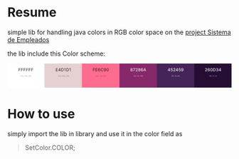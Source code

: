 # Resume
simple lib for handling java colors in RGB color space on the  [project Sistema de Empleados](https://github.com/RitzzRiver/SistemaDeEmpleados)

the lib include this Color scheme:

<img src="./preview.jpg"/>

# How to use
simply import the lib in library and use it in the color field as
>SetColor.COLOR;